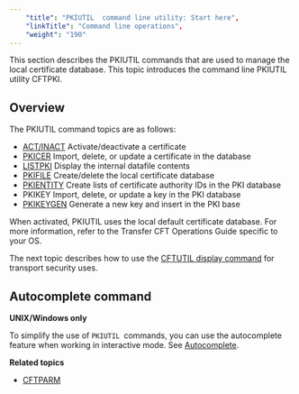 ```yaml
---
    "title": "PKIUTIL  command line utility: Start here",
    "linkTitle": "Command line operations",
    "weight": "190"
---
```

This section describes the PKIUTIL commands that are used to manage the
local certificate database. This topic
introduces the command line PKIUTIL utility CFTPKI.

Overview
--------

The PKIUTIL command topics are as follows:

- [ACT/INACT](using_act_inact)
    Activate/deactivate a certificate
- [PKICER](using_the_pkicer_command)
    Import, delete, or update a certificate in the database
- [LISTPKI](using_the_listpki_command)
    Display the internal datafile contents
- [PKIFILE](using_the_pkifile_command)
    Create/delete the local certificate database
- [PKIENTITY](pkientity) Create lists of certificate authority IDs in the PKI database
- PKIKEY Import, delete, or update a key in the PKI database
- [PKIKEYGEN](pkikeygen) Generate a new key and insert in the PKI base

When activated, PKIUTIL uses the local default certificate database.
For more information, refer to the Transfer CFT Operations
Guide specific to your OS.

The next topic describes how to use the [CFTUTIL
display command](cftutil_utility_display_commands) for transport security uses.

Autocomplete command
--------------------

****UNIX/Windows only****

To simplify the use of `PKIUTIL `commands, you can use the autocomplete feature when working in interactive mode. See [Autocomplete](../../../c_intro_userinterfaces/about_cftutil/autocomplete).

****Related topics****

- [CFTPARM](../../../admin_intro/admin_config_commands/cftparm_general_parameters)
